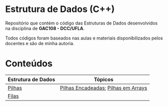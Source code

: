# Estrutura de Dados (C++)

Repositório que contém o código das Estruturas de Dados desenvolvidos na disciplina de **GAC108 - DCC/UFLA**.

Todos códigos foram baseados nas aulas e materiais disponibilizados pelos docentes e são de minha autoria.

# Conteúdos

Estrutura de Dados | Tópicos
:-- | :--:
[Pilhas](pilha) | [Pilhas Encadeadas](pilha/pilhaEncadeada); [Pilhas em Arrays](pilha/pilhaArr)
[Filas](fila) |